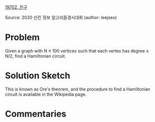 [19702. 친구](https://www.acmicpc.net/problem/19702)

Source: 2020 선린 정보 알고리즘경시대회
(author: leejseo)


# Problem

Given a graph with N ≤ 100 vertices such that each vertex has degree ≥ N/2, find a Hamiltonian circuit.

# Solution Sketch

This is known as Ore's theorem, and the procedure to find a Hamiltonian circuit is available in the Wikipedia page.

# Commentaries
